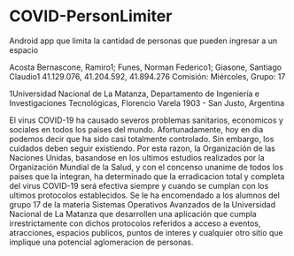 # COVID-PersonLimiter
Android app que limita la cantidad de personas que pueden ingresar a un espacio

Acosta Bernascone, Ramiro1; Funes, Norman Federico1; Giasone, Santiago Claudio1
41.129.076, 41.204.592, 41.894.276
Comisión: Miércoles, Grupo: 17

1Universidad Nacional de La Matanza,
 Departamento de Ingeniería e Investigaciones Tecnológicas, 
Florencio Varela 1903 - San Justo, Argentina 

El virus COVID-19 ha causado severos problemas sanitarios, economicos y sociales en todos los paises del mundo. Afortunadamente, hoy en dia podemos decir que ha sido casi totalmente controlado. Sin embargo, los cuidados deben seguir existiendo. Por esta razon, la Organización de las Naciones Unidas, basandose en los ultimos estudios realizados por la Organización Mundial de la Salud, y con el concenso unanime de todos los paises que la integran, ha determinado que la erradicacion total y completa del virus COVID-19 será efectiva siempre y cuando se cumplan con los ultimos protocolos establecidos. Se le ha encomendado a los alumnos del grupo 17 de la materia Sistemas Operativos Avanzados de la Universidad Nacional de La Matanza que desarrollen una aplicación que cumpla irrestrictamente con dichos protocolos referidos a acceso a eventos, atracciones, espacios publicos, puntos de interes y cualquier otro sitio que implique una potencial aglomeracion de personas.
